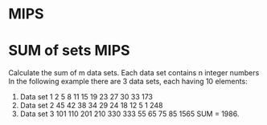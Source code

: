 # MIPS  <br />

# SUM of sets MIPS
Calculate the sum of m data sets. Each data set contains n integer numbers <br/>
In the following example there are 3 data sets, each having 10 elements:<br/>
1. Data set 1 2 5 8 11 15 19 23 27 30 33 173<br/>
2. Data set 2 45 42 38 34 29 24 18 12 5 1 248<br/> 
3. Data set 3 101 110 201 210 330 333 55 65 75 85 1565  SUM = 1986. <br/>

